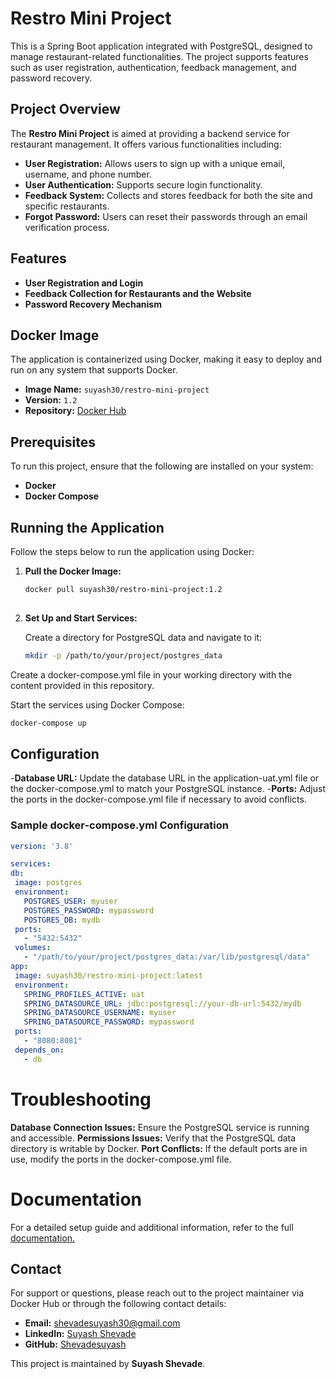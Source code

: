 # Restro Mini Project

This is a Spring Boot application integrated with PostgreSQL, designed to manage restaurant-related functionalities. The project supports features such as user registration, authentication, feedback management, and password recovery.

## Project Overview

The **Restro Mini Project** is aimed at providing a backend service for restaurant management. It offers various functionalities including:

- **User Registration:** Allows users to sign up with a unique email, username, and phone number.
- **User Authentication:** Supports secure login functionality.
- **Feedback System:** Collects and stores feedback for both the site and specific restaurants.
- **Forgot Password:** Users can reset their passwords through an email verification process.

## Features

- **User Registration and Login**
- **Feedback Collection for Restaurants and the Website**
- **Password Recovery Mechanism**

## Docker Image

The application is containerized using Docker, making it easy to deploy and run on any system that supports Docker.

- **Image Name:** `suyash30/restro-mini-project`
- **Version:** `1.2`
- **Repository:** [Docker Hub](https://hub.docker.com/r/suyash30/restro-mini-project)

## Prerequisites

To run this project, ensure that the following are installed on your system:

- **Docker**
- **Docker Compose**

## Running the Application

Follow the steps below to run the application using Docker:

1. **Pull the Docker Image:**

   ```bash
   docker pull suyash30/restro-mini-project:1.2 
  
2. **Set Up and Start Services:**

   Create a directory for PostgreSQL data and navigate to it:

   ```bash
   mkdir -p /path/to/your/project/postgres_data

Create a docker-compose.yml file in your working directory with the content provided in this repository.

Start the services using Docker Compose:
   ```bash
   docker-compose up
   ```

## Configuration
 -**Database URL:** Update the database URL in the application-uat.yml file or the docker-compose.yml to match your PostgreSQL instance.
 -**Ports:** Adjust the ports in the docker-compose.yml file if necessary to avoid conflicts.

### Sample docker-compose.yml Configuration
   ```yaml
   version: '3.8'

services:
  db:
    image: postgres
    environment:
      POSTGRES_USER: myuser
      POSTGRES_PASSWORD: mypassword
      POSTGRES_DB: mydb
    ports:
      - "5432:5432"
    volumes:
      - "/path/to/your/project/postgres_data:/var/lib/postgresql/data"
  app:
    image: suyash30/restro-mini-project:latest
    environment:
      SPRING_PROFILES_ACTIVE: uat
      SPRING_DATASOURCE_URL: jdbc:postgresql://your-db-url:5432/mydb
      SPRING_DATASOURCE_USERNAME: myuser
      SPRING_DATASOURCE_PASSWORD: mypassword
    ports:
      - "8080:8081"
    depends_on:
      - db
   ```

# Troubleshooting
**Database Connection Issues:** Ensure the PostgreSQL service is running and accessible.
**Permissions Issues:** Verify that the PostgreSQL data directory is writable by Docker.
**Port Conflicts:** If the default ports are in use, modify the ports in the docker-compose.yml file.

# Documentation
For a detailed setup guide and additional information, refer to the full [documentation.](https://docs.google.com/document/d/e/2PACX-1vRNvN6bOsuAup-XzFhLKK_OOJgrHQAD_bBeiiqPiw_-fWPvSUJF5R6csEhjyy1f_B9wHQQqv8eiQ0S-/pub)

## Contact

For support or questions, please reach out to the project maintainer via Docker Hub or through the following contact details:

- **Email:** [shevadesuyash30@gmail.com](shevadesuyash30@gmail.com)
- **LinkedIn:** [Suyash Shevade](https://www.linkedin.com/in/suyash-shevade-8b07a9236/)
- **GitHub:** [Shevadesuyash](https://github.com/Shevadesuyash)

This project is maintained by **Suyash Shevade**.





























  
